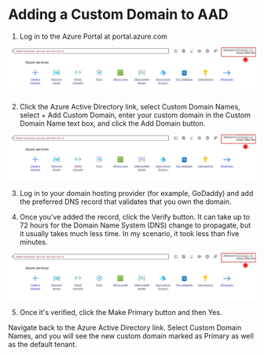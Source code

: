 # Adding a Custom Domain to AAD

1. Log in to the Azure Portal at portal.azure.com

![image1](https://github.com/akshayytondak/azure-solutions-architect/blob/main/labs/image/1.png?raw=true)

2. Click the Azure Active Directory link, select Custom Domain Names, select + Add Custom Domain, enter your custom domain in the Custom Domain Name text box, and click the Add Domain button.

![image2](https://github.com/akshayytondak/azure-solutions-architect/blob/main/labs/image/1.png?raw=true)

3. Log in to your domain hosting provider (for example, GoDaddy) and add the preferred DNS record that validates that you own the domain.

4. Once you've added the record, click the Verify button. It can take up to 72 hours for the Domain Name System (DNS) change to propagate, but it usually takes much less time. In my scenario, it took less than five minutes.

![image3](https://github.com/akshayytondak/azure-solutions-architect/blob/main/labs/image/1.png?raw=true)

5. Once it's verified, click the Make Primary button and then Yes.

Navigate back to the Azure Active Directory link. Select Custom Domain Names, and you will see the new custom domain marked as Primary as well as the default tenant.

